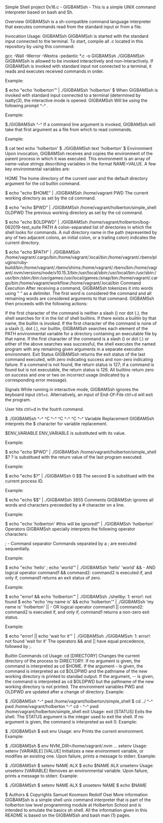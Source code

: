 Simple Shell project 0x16.c - GIGBAMSsh -
This is a simple UNIX command interpreter based on bash and Sh.

Overview
GIGBAMSsh is a sh-compatible command language interpreter that executes commands read from the standard input or from a file.

Invocation
Usage: GIGBAMSsh GIGBAMSsh is started with the standard input connected to the terminal. To start, compile all .c located in this repository by using this command:

gcc -Wall -Werror -Wextra -pedantic *.c -o GIGBAMSsh
./GIGBAMSsh
GIGBAMSsh is allowed to be invoked interactively and non-interactively. If GIGBAMSsh is invoked with standard input not connected to a terminal, it reads and executes received commands in order.

Example:

$ echo "echo 'holberton'" | ./GIGBAMSsh
'holberton'
$
When GIGBAMSsh is invoked with standard input connected to a terminal (determined by isatty(3), the interactive mode is opened. GIGBAMSsh Will be using the following prompt ^-^ .

Example:

$./GIGBAMSsh
^-^
If a command line argument is invoked, GIGBAMSsh will take that first argument as a file from which to read commands.

Example:

$ cat text
echo 'holberton'
$ ./GIGBAMSsh text
'holberton'
$
Environment
Upon invocation, GIGBAMSsh receives and copies the environment of the parent process in which it was executed. This environment is an array of name-value strings describing variables in the format NAME=VALUE. A few key environmental variables are:

HOME
The home directory of the current user and the default directory argument for the cd builtin command.

$ echo "echo $HOME" | ./GIGBAMSsh
/home/vagrant
PWD
The current working directory as set by the cd command.

$ echo "echo $PWD" | ./GIGBAMSsh
/home/vagrant/holberton/simple_shell
OLDPWD
The previous working directory as set by the cd command.

$ echo "echo $OLDPWD" | ./GIGBAMSsh
/home/vagrant/holberton/bog-062019-test_suite
PATH
A colon-separated list of directories in which the shell looks for commands. A null directory name in the path (represented by any of two adjacent colons, an initial colon, or a trailing colon) indicates the current directory.

$ echo "echo $PATH" | ./GIGBAMSsh
/home/vagrant/.cargo/bin:/home/vagrant/.local/bin:/home/vagrant/.rbenv/plugins/ruby-build/bin:/home/vagrant/.rbenv/shims:/home/vagrant/.rbenv/bin:/home/vagrant/.nvm/versions/node/v10.15.3/bin:/usr/local/sbin:/usr/local/bin:/usr/sbin:/usr/bin:/sbin:/bin:/usr/games:/usr/local/games:/snap/bin:/home/vagrant/.cargo/bin:/home/vagrant/workflow:/home/vagrant/.local/bin
Command Execution
After receiving a command, GIGBAMSsh tokenizes it into words using " " as a delimiter. The first word is considered the command and all remaining words are considered arguments to that command. GIGBAMSsh then proceeds with the following actions:

If the first character of the command is neither a slash (\) nor dot (.), the shell searches for it in the list of shell builtins. If there exists a builtin by that name, the builtin is invoked.
If the first character of the command is none of a slash (\), dot (.), nor builtin, GIGBAMSsh searches each element of the PATH environmental variable for a directory containing an executable file by that name.
If the first character of the command is a slash (\) or dot (.) or either of the above searches was successful, the shell executes the named program with any remaining given arguments in a separate execution environment.
Exit Status
GIGBAMSsh returns the exit status of the last command executed, with zero indicating success and non-zero indicating failure. If a command is not found, the return status is 127; if a command is found but is not executable, the return status is 126. All builtins return zero on success and one or two on incorrect usage (indicated by a corresponding error message).

Signals
While running in interactive mode, GIGBAMSsh ignores the keyboard input ctrl+c. Alternatively, an input of End-Of-File ctrl+d will exit the program.

User hits ctrl+d in the foutrh command.

$ ./GIGBAMSsh
^-^ ^C
^-^ ^C
^-^ ^C
^-^
Variable Replacement
GIGBAMSsh interprets the $ character for variable replacement.

$ENV_VARIABLE
ENV_VARIABLE is substituted with its value.

Example:

$ echo "echo $PWD" | ./GIGBAMSsh
/home/vagrant/holberton/simple_shell
$?
? is substitued with the return value of the last program executed.

Example:

$ echo "echo $?" | ./GIGBAMSsh
0
$$
The second $ is substitued with the current process ID.

Example:

$ echo "echo $$" | ./GIGBAMSsh
3855
Comments
GIGBAMSsh ignores all words and characters preceeded by a # character on a line.

Example:

$ echo "echo 'holberton' #this will be ignored!" | ./GIGBAMSsh
'holberton'
Operators
GIGBAMSsh specially interprets the following operator characters:

; - Command separator
Commands separated by a ; are executed sequentially.

Example:

$ echo "echo 'hello' ; echo 'world'" | ./GIGBAMSsh
'hello'
'world'
&& - AND logical operator
command1 && command2: command2 is executed if, and only if, command1 returns an exit status of zero.

Example:

$ echo "error! && echo 'holberton'" | ./GIGBAMSsh
./shellby: 1: error!: not found
$ echo "echo 'my name is' && echo 'holberton'" | ./GIGBAMSsh
'my name is'
'holberton'
|| - OR logical operator
command1 || command2: command2 is executed if, and only if, command1 returns a non-zero exit status.

Example:

$ echo "error! || echo 'wait for it'" | ./GIGBAMSsh
./GIGBAMSsh: 1: error!: not found
'wait for it'
The operators && and || have equal precedence, followed by ;.

Builtin Commands
cd
Usage: cd [DIRECTORY]
Changes the current directory of the process to DIRECTORY.
If no argument is given, the command is interpreted as cd $HOME.
If the argument - is given, the command is interpreted as cd $OLDPWD and the pathname of the new working directory is printed to standad output.
If the argument, -- is given, the command is interpreted as cd $OLDPWD but the pathname of the new working directory is not printed.
The environment variables PWD and OLDPWD are updated after a change of directory.
Example:

$ ./GIGBAMSsh
^-^ pwd
/home/vagrant/holberton/simple_shell
$ cd ../
^-^ pwd
/home/vagrant/holberton
^-^ cd -
^-^ pwd
/home/vagrant/holberton/simple_shell
exit
Usage: exit [STATUS]
Exits the shell.
The STATUS argument is the integer used to exit the shell.
If no argument is given, the command is interpreted as exit 0.
Example:

$ ./GIGBAMSsh
$ exit
env
Usage: env
Prints the current environment.
Example:

$ ./GIGBAMSsh
$ env
NVM_DIR=/home/vagrant/.nvm
...
setenv
Usage: setenv [VARIABLE] [VALUE]
Initializes a new environment variable, or modifies an existing one.
Upon failure, prints a message to stderr.
Example:

$ ./GIGBAMSsh
$ setenv NAME ALX
$ echo $NAME
ALX
unsetenv
Usage: unsetenv [VARIABLE]
Removes an environmental variable.
Upon failure, prints a message to stderr.
Example:

$ ./GIGBAMSsh
$ setenv NAME ALX
$ unsetenv NAME
$ echo $NAME

$
Authors & Copyrights
Samuel Koomson
Redolf Osei
More information
GIGBAMSsh is a simple shell unix command interpreter that is part of the holberton low level programming module at Holberton School and is intended to emulate the basics sh shell. All the information given in this README is based on the GIGBAMSsh and bash man (1) pages.

